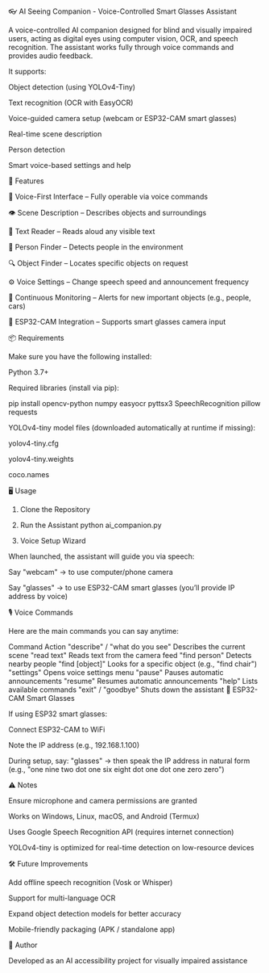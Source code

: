 👓 AI Seeing Companion - Voice-Controlled Smart Glasses Assistant

A voice-controlled AI companion designed for blind and visually impaired users, acting as digital eyes using computer vision, OCR, and speech recognition.
The assistant works fully through voice commands and provides audio feedback.

It supports:

Object detection (using YOLOv4-Tiny)

Text recognition (OCR with EasyOCR)

Voice-guided camera setup (webcam or ESP32-CAM smart glasses)

Real-time scene description

Person detection

Smart voice-based settings and help

🚀 Features

🎤 Voice-First Interface – Fully operable via voice commands

👁️ Scene Description – Describes objects and surroundings

📖 Text Reader – Reads aloud any visible text

🧍 Person Finder – Detects people in the environment

🔍 Object Finder – Locates specific objects on request

⚙️ Voice Settings – Change speech speed and announcement frequency

🔄 Continuous Monitoring – Alerts for new important objects (e.g., people, cars)

📡 ESP32-CAM Integration – Supports smart glasses camera input

📦 Requirements

Make sure you have the following installed:

Python 3.7+

Required libraries (install via pip):

pip install opencv-python numpy easyocr pyttsx3 SpeechRecognition pillow requests


YOLOv4-tiny model files (downloaded automatically at runtime if missing):

yolov4-tiny.cfg

yolov4-tiny.weights

coco.names

🖥️ Usage
1. Clone the Repository

2. Run the Assistant
python ai_companion.py

3. Voice Setup Wizard

When launched, the assistant will guide you via speech:

Say "webcam" → to use computer/phone camera

Say "glasses" → to use ESP32-CAM smart glasses (you’ll provide IP address by voice)

🎙️ Voice Commands

Here are the main commands you can say anytime:

Command	Action
"describe" / "what do you see"	Describes the current scene
"read text"	Reads text from the camera feed
"find person"	Detects nearby people
"find [object]"	Looks for a specific object (e.g., "find chair")
"settings"	Opens voice settings menu
"pause"	Pauses automatic announcements
"resume"	Resumes automatic announcements
"help"	Lists available commands
"exit" / "goodbye"	Shuts down the assistant
📱 ESP32-CAM Smart Glasses

If using ESP32 smart glasses:

Connect ESP32-CAM to WiFi

Note the IP address (e.g., 192.168.1.100)

During setup, say: "glasses" → then speak the IP address in natural form (e.g., "one nine two dot one six eight dot one dot one zero zero")

⚠️ Notes

Ensure microphone and camera permissions are granted

Works on Windows, Linux, macOS, and Android (Termux)

Uses Google Speech Recognition API (requires internet connection)

YOLOv4-tiny is optimized for real-time detection on low-resource devices

🛠️ Future Improvements

Add offline speech recognition (Vosk or Whisper)

Support for multi-language OCR

Expand object detection models for better accuracy

Mobile-friendly packaging (APK / standalone app)

👤 Author

Developed as an AI accessibility project for visually impaired assistance
